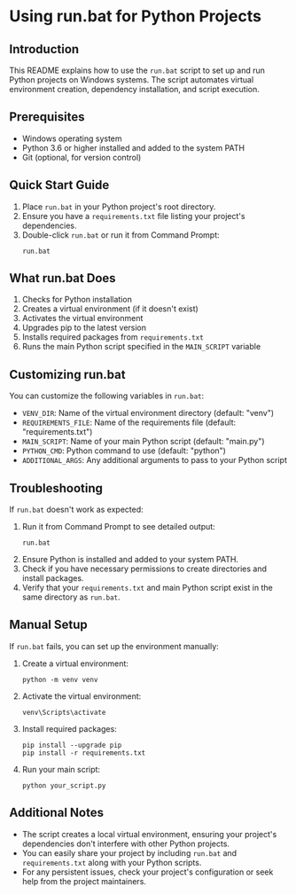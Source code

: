 # Using run.bat for Python Projects

## Introduction
This README explains how to use the `run.bat` script to set up and run Python projects on Windows systems. The script automates virtual environment creation, dependency installation, and script execution.

## Prerequisites
- Windows operating system
- Python 3.6 or higher installed and added to the system PATH
- Git (optional, for version control)

## Quick Start Guide

1. Place `run.bat` in your Python project's root directory.
2. Ensure you have a `requirements.txt` file listing your project's dependencies.
3. Double-click `run.bat` or run it from Command Prompt:
   ```
   run.bat
   ```

## What run.bat Does

1. Checks for Python installation
2. Creates a virtual environment (if it doesn't exist)
3. Activates the virtual environment
4. Upgrades pip to the latest version
5. Installs required packages from `requirements.txt`
6. Runs the main Python script specified in the `MAIN_SCRIPT` variable

## Customizing run.bat

You can customize the following variables in `run.bat`:

- `VENV_DIR`: Name of the virtual environment directory (default: "venv")
- `REQUIREMENTS_FILE`: Name of the requirements file (default: "requirements.txt")
- `MAIN_SCRIPT`: Name of your main Python script (default: "main.py")
- `PYTHON_CMD`: Python command to use (default: "python")
- `ADDITIONAL_ARGS`: Any additional arguments to pass to your Python script

## Troubleshooting

If `run.bat` doesn't work as expected:

1. Run it from Command Prompt to see detailed output:
   ```
   run.bat
   ```
2. Ensure Python is installed and added to your system PATH.
3. Check if you have necessary permissions to create directories and install packages.
4. Verify that your `requirements.txt` and main Python script exist in the same directory as `run.bat`.

## Manual Setup

If `run.bat` fails, you can set up the environment manually:

1. Create a virtual environment:
   ```
   python -m venv venv
   ```
2. Activate the virtual environment:
   ```
   venv\Scripts\activate
   ```
3. Install required packages:
   ```
   pip install --upgrade pip
   pip install -r requirements.txt
   ```
4. Run your main script:
   ```
   python your_script.py
   ```

## Additional Notes

- The script creates a local virtual environment, ensuring your project's dependencies don't interfere with other Python projects.
- You can easily share your project by including `run.bat` and `requirements.txt` along with your Python scripts.
- For any persistent issues, check your project's configuration or seek help from the project maintainers.

